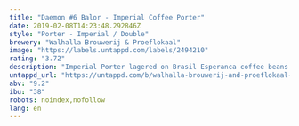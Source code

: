 ```yaml
---
title: "Daemon #6 Balor - Imperial Coffee Porter"
date: 2019-02-08T14:23:48.292846Z
style: "Porter - Imperial / Double"
brewery: "Walhalla Brouwerij & Proeflokaal"
image: "https://labels.untappd.com/labels/2494210"
rating: "3.72"
description: "Imperial Porter lagered on Brasil Esperanca coffee beans roasted by Keppler Coffee. Named after the Celtic giant whose powerful eye spreads death and destruction. Limited to 2.500 bottles. Released: February 2018 "
untappd_url: "https://untappd.com/b/walhalla-brouwerij-and-proeflokaal-daemon-6-balor-imperial-coffee-porter/2494210"
abv: "9.2"
ibu: "38"
robots: noindex,nofollow
lang: en
---
```

